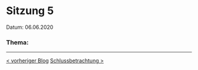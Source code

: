 # Sitzung 5

Datum: 06.06.2020

### Thema: 





------
<div class="site-nav">
<a href="./Sitzung04.html">< vorheriger Blog</a>
<a href="./Z-Schlussbetrachtung.html">Schlussbetrachtung ></a>
</div>